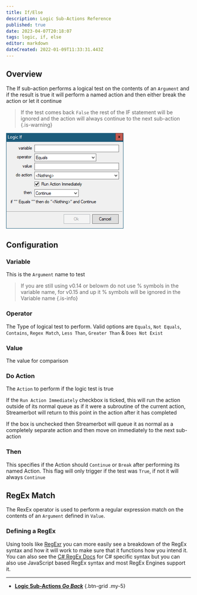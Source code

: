 ```yaml
---
title: If/Else
description: Logic Sub-Actions Reference
published: true
date: 2023-04-07T20:18:07
tags: logic, if, else
editor: markdown
dateCreated: 2022-01-09T11:33:31.443Z
---
```


## Overview
The If sub-action performs a logical test on the contents of an `Argument` and if the result is true it will perform a named action and then either break the action or let it continue

> If the test comes back `False` the rest of the IF statement will be ignored and the action will always continue to the next sub-action 
{.is-warning}

![logic-if.png](/logic-if.png)

## Configuration
### Variable
This is the `Argument` name to test

> If you are still using v0.14 or belowm do not use % symbols in the variable name, for v0.15 and up it % symbols will be ignored in the Variable name
{.is-info}

### Operator
The Type of logical test to perform. Valid options are `Equals`, `Not Equals`, `Contains`, `Regex Match`, `Less Than`, `Greater Than` & `Does Not Exist`

### Value
The value for comparison 

### Do Action
The `Action` to perform if the logic test is true

If the `Run Action Immediately` checkbox is ticked, this will run the action outside of its normal queue as if it were a subroutine of the current action, Streamerbot will return to this point in the action after it has completed

If the box is unchecked then Streamerbot will queue it as normal as a completely separate action and then move on immediately to the next sub-action

### Then
This specifies if the Action should `Continue` or `Break` after performing its named Action. This flag will only trigger if the test was `True`, if not it will always `Continue`


## RegEx Match
The RexEx operator is used to perform a regular expression match on the contents of an `Argument` defined in `Value`.

### Defining a RegEx
Using tools like [RegExr](https://regexr.com) you can more easily see a breakdown of the RegEx syntax and how it will work to make sure that it functions how you intend it. You can also see the [C# RegEx Docs](https://learn.microsoft.com/en-us/dotnet/api/system.text.regularexpressions.regex?view=netframework-4.7.2) for C# specific syntax but you can also use JavaScript based RegEx syntax and most RegEx Engines support it.

---

- [<i class="mdi mdi-chevron-left"></i> **Logic Sub-Actions *Go Back***](/Sub-Actions/Logic)
{.btn-grid .my-5}